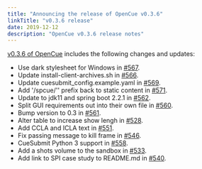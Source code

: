```yaml
---
title: "Announcing the release of OpenCue v0.3.6"
linkTitle: "v0.3.6 release"
date: 2019-12-12
description: "OpenCue v0.3.6 release notes"
---
```


[v0.3.6 of OpenCue](https://github.com/AcademySoftwareFoundation/OpenCue/releases/tag/0.3.6)
includes the following changes and updates:

*   Use dark stylesheet for Windows in [#567](https://github.com/AcademySoftwareFoundation/OpenCue/pull/567).
*   Update install-client-archives.sh in [#566](https://github.com/AcademySoftwareFoundation/OpenCue/pull/566).
*   Update cuesubmit_config.example.yaml in [#569](https://github.com/AcademySoftwareFoundation/OpenCue/pull/569).
*   Add '/spcue/'' prefix back to static content in [#571](https://github.com/AcademySoftwareFoundation/OpenCue/pull/571).
*   Update to jdk11 and spring boot 2.2.1 in [#562](https://github.com/AcademySoftwareFoundation/OpenCue/pull/562).
*   Split GUI requirements out into their own file in [#560](https://github.com/AcademySoftwareFoundation/OpenCue/pull/560).
*   Bump version to 0.3 in [#561](https://github.com/AcademySoftwareFoundation/OpenCue/pull/561).
*   Alter table to increase show lengh in [#528](https://github.com/AcademySoftwareFoundation/OpenCue/pull/528).
*   Add CCLA and ICLA text in [#551](https://github.com/AcademySoftwareFoundation/OpenCue/pull/551).
*   Fix passing message to kill frame in [#546](https://github.com/AcademySoftwareFoundation/OpenCue/pull/546).
*   CueSubmit Python 3 support in [#558](https://github.com/AcademySoftwareFoundation/OpenCue/pull/558).
*   Add a shots volume to the sandbox in [#533](https://github.com/AcademySoftwareFoundation/OpenCue/pull/533).
*   Add link to SPI case study to README.md in [#540](https://github.com/AcademySoftwareFoundation/OpenCue/pull/540).
